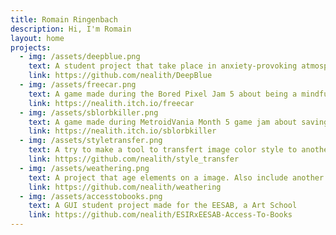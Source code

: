 ```yaml
---
title: Romain Ringenbach
description: Hi, I'm Romain
layout: home
projects:
  - img: /assets/deepblue.png
    text: A student project that take place in anxiety-provoking atmosphere where you pilot a sub marine in the deep sea.
    link: https://github.com/nealith/DeepBlue
  - img: /assets/freecar.png
    text: A game made during the Bored Pixel Jam 5 about being a mindful smart car
    link: https://nealith.itch.io/freecar
  - img: /assets/sblorbkiller.png
    text: A game made during MetroidVania Month 5 game jam about saving a automated space station from Sblorbs
    link: https://nealith.itch.io/sblorbkiller
  - img: /assets/styletransfer.png
    text: A try to make a tool to transfert image color style to another
    link: https://github.com/nealith/style_transfer
  - img: /assets/weathering.png
    text: A project that age elements on a image. Also include another project TextureQuilting that generate texture from small samples. Both are student projects based on litterature
    link: https://github.com/nealith/weathering
  - img: /assets/accesstobooks.png
    text: A GUI student project made for the EESAB, a Art School
    link: https://github.com/nealith/ESIRxEESAB-Access-To-Books
---
```

